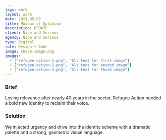```yaml
---
tags: work
layout: work
date: 2021-05-02
title: Museum of Optimism
description: UPDATE
client: Nice and Serious
agency: Nice and Serious
type: Digital
role: Design + Code
image: share-image.png
images:
  - ["refugee-action-1.png", "Alt text for first image"]
  - ["refugee-action-1.png", "Alt text for second image"]
  - ["refugee-action-1.png", "Alt text for third image"]
---
```

### Brief 
Losing relevance after nearly 40 years in the sector, Refugee Action needed a bold new identity to reclaim their voice.

### Solution
We injected urgency and drive into the identity scheme with a dramatic palette and a strong, geometric visual language. 
